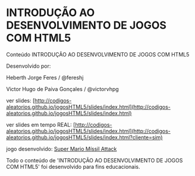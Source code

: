 INTRODUÇÃO AO DESENVOLVIMENTO DE JOGOS COM HTML5
==========

Conteúdo INTRODUÇÃO AO DESENVOLVIMENTO DE JOGOS COM HTML5 

Desenvolvido por:

Heberth Jorge Feres / @fereshj 

Victor Hugo de Paiva Gonçales / @victorvhpg



ver slides: [http://codigos-aleatorios.github.io/jogosHTML5/slides/index.html](http://codigos-aleatorios.github.io/jogosHTML5/slides/index.html)

ver slides em tempo REAL: [http://codigos-aleatorios.github.io/jogosHTML5/slides/index.html](http://codigos-aleatorios.github.io/jogosHTML5/slides/index.html?cliente=sim)

jogo desenvolvido: [Super Mario Míssil Attack ](http://codigos-aleatorios.github.io/jogosHTML5/MarioMissilAttack/index.html)

Todo o conteúdo  de 'INTRODUÇÃO AO DESENVOLVIMENTO DE JOGOS COM HTML5' foi desenvolvido para fins educacionais.